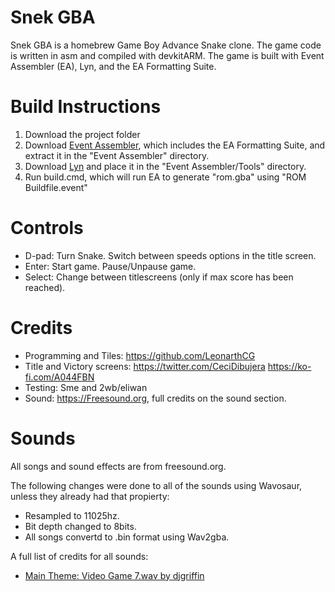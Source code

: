# Snek GBA

Snek GBA is a homebrew Game Boy Advance Snake clone.
The game code is written in asm and compiled with devkitARM.
The game is built with Event Assembler (EA), Lyn, and the EA Formatting Suite.

# Build Instructions

1) Download the project folder
2) Download [Event Assembler](http://feuniverse.us/t/event-assembler/1749), which includes the EA Formatting Suite, and extract it in the "Event Assembler" directory.
3) Download [Lyn](http://feuniverse.us/t/ea-asm-tool-lyn-elf2ea-if-you-will/2986) and place it in the "Event Assembler/Tools" directory.
4) Run build.cmd, which will run EA to generate "rom.gba" using "ROM Buildfile.event"

# Controls

* D-pad: Turn Snake. Switch between speeds options in the title screen.
* Enter: Start game. Pause/Unpause game.
* Select: Change between titlescreens (only if max score has been reached).

# Credits

* Programming and Tiles: https://github.com/LeonarthCG
* Title and Victory screens: https://twitter.com/CeciDibujera https://ko-fi.com/A044FBN
* Testing: Sme and 2wb/eliwan
* Sound: https://Freesound.org, full credits on the sound section.

# Sounds

All songs and sound effects are from freesound.org.

The following changes were done to all of the sounds using Wavosaur, unless they already had that propierty:
* Resampled to 11025hz.
* Bit depth changed to 8bits.
* All songs convertd to .bin format using Wav2gba.

A full list of credits for all sounds:
* [Main Theme: Video Game 7.wav by djgriffin](https://freesound.org/people/djgriffin/sounds/172561/)
